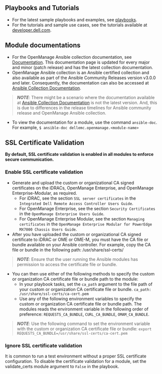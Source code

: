 <!--
Copyright (c) 2022 Dell Inc., or its subsidiaries. All Rights Reserved.

Licensed under the GPL, Version 3.0 (the "License");
you may not use this file except in compliance with the License.
You may obtain a copy of the License at

    https://www.gnu.org/licenses/gpl-3.0.txt
-->
## Playbooks and Tutorials
* For the latest sample playbooks and examples, see [playbooks](https://github.com/dell/dellemc-openmanage-ansible-modules/tree/collections/playbooks).
* For the tutorials and sample use cases, see the tutorials available at [developer.dell.com](https://developer.dell.com/).

## Module documentations
- For the OpenManage Ansible collection documentation, see [Documentation](https://github.com/dell/dellemc-openmanage-ansible-modules/tree/collections/docs). This documentation page is updated for every major and minor (patch release) and has the latest collection documentation.
- OpenManage Ansible collection is an Ansible certified collection and also available as part of the Ansible Community Releases version v3.0.0 and later. Consequently, the documentation can also be accessed at [Ansible Collection Documentation](https://docs.ansible.com/ansible/latest/collections/dellemc/openmanage/index.html#plugins-in-dellemc-openmanage).
> **_NOTE_**: There might be a scenario where the documentation available at [Ansible Collection Documentation](https://docs.ansible.com/ansible/latest/collections/dellemc/openmanage/index.html#plugins-in-dellemc-openmanage) is not the latest version. And, this is due to differences in the release timelines for Ansible community release and OpenManage Ansible collection. 
- To view the documentation for a module, use the command ```ansible-doc```. For example,
    ```$ ansible-doc dellemc.openmanage.<module-name>```

## SSL Certificate Validation
**By default, SSL certificate validation is enabled in all modules to enforce secure communication.**

### Enable SSL certificate validation
  - Generate and upload the custom or organizational CA signed certificates on the iDRACs, OpenManage Enterprise, and OpenManage Enterprise-Modular, as required. 
    - For iDRAC, see the section `SSL server certificates` in the `Integrated Dell Remote Access Controller Users Guide`. 
    - For OpenManage Enterprise, see the section `Security Certificates` in the `OpenManage Enterprise Users Guide`. 
    - For OpenManage Enterprise Modular, see the section `Managing certificates` in the `OpenManage Enterprise Modular for PowerEdge MX7000 Chassis Users Guide`. 
  - After you have uploaded the custom or organizational CA signed certificate to iDRAC or OME or OME-M, you must have the CA file or bundle available on your Ansible controller. For example, copy the CA file or bundle in the following path: /usr/share/ssl-certs/
   > **_NOTE_**: Ensure that the user running the Ansible modules has permission to access the certificate file or bundle. 
   - You can then use either of the following methods to specify the custom or organization CA certificate file or bundle path to the module:
     - In your playbook tasks, set the `ca_path` argument to the file path of your custom or organization CA certificate file or bundle.
   ```ca_path: /usr/share/ssl-certs/ca-cert.pem```
     - Use any of the following environment variables to specify the custom or organization CA certificate file or bundle path. The modules reads the environment variable in the following order of preference: ```REQUESTS_CA_BUNDLE```, ```CURL_CA_BUNDLE```, ```OMAM_CA_BUNDLE```. 
   > **_NOTE_**: Use the following command to set the environment variable with the custom or organization CA certificate file or bundle:
       ```export REQUESTS_CA_BUNDLE=/usr/share/ssl-certs/ca-cert.pem```

### Ignore SSL certificate validation
It is common to run a test environment without a proper SSL certificate configuration. To disable the certificate validation for a module, set the validate_certs module argument to ```False``` in the playbook.

